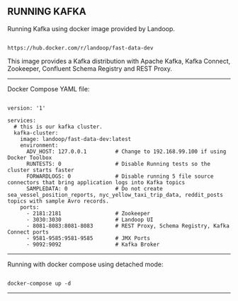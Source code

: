 RUNNING KAFKA
---------------------------------------------------------------------

Running Kafka using docker image provided by Landoop.

```

https://hub.docker.com/r/landoop/fast-data-dev

```

This image provides a Kafka distribution with Apache Kafka, Kafka Connect, Zookeeper, Confluent Schema Registry and REST Proxy.

---------------------------------------------------------------------

Docker Compose YAML file:

```

version: '1'

services:
  # this is our kafka cluster.
  kafka-cluster:
    image: landoop/fast-data-dev:latest
    environment:
      ADV_HOST: 127.0.0.1         # Change to 192.168.99.100 if using Docker Toolbox
      RUNTESTS: 0                 # Disable Running tests so the cluster starts faster
      FORWARDLOGS: 0              # Disable running 5 file source connectors that bring application logs into Kafka topics
      SAMPLEDATA: 0               # Do not create sea_vessel_position_reports, nyc_yellow_taxi_trip_data, reddit_posts topics with sample Avro records.
    ports:
      - 2181:2181                 # Zookeeper
      - 3030:3030                 # Landoop UI
      - 8081-8083:8081-8083       # REST Proxy, Schema Registry, Kafka Connect ports
      - 9581-9585:9581-9585       # JMX Ports
      - 9092:9092                 # Kafka Broker

```

---------------------------------------------------------------------

Running with docker compose using detached mode:

```

docker-compose up -d

```

---------------------------------------------------------------------